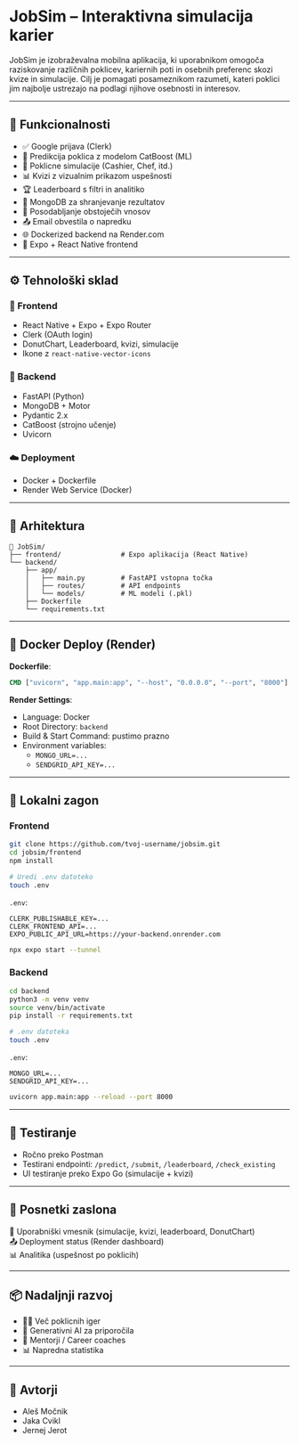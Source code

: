 # JobSim – Interaktivna simulacija karier

JobSim je izobraževalna mobilna aplikacija, ki uporabnikom omogoča raziskovanje različnih poklicev, kariernih poti in osebnih preferenc skozi kvize in simulacije. Cilj je pomagati posameznikom razumeti, kateri poklici jim najbolje ustrezajo na podlagi njihove osebnosti in interesov.

---

## 🚀 Funkcionalnosti

- ✅ Google prijava (Clerk)
- 🧠 Predikcija poklica z modelom CatBoost (ML)
- 🧩 Poklicne simulacije (Cashier, Chef, itd.)
- 📊 Kvizi z vizualnim prikazom uspešnosti
- 🏆 Leaderboard s filtri in analitiko
- 📀 MongoDB za shranjevanje rezultatov
- 🔁 Posodabljanje obstoječih vnosov
- 📤 Email obvestila o napredku
- 🌐 Dockerized backend na Render.com
- 📱 Expo + React Native frontend

---

## ⚙️ Tehnološki sklad

### 🎯 Frontend

- React Native + Expo + Expo Router
- Clerk (OAuth login)
- DonutChart, Leaderboard, kvizi, simulacije
- Ikone z `react-native-vector-icons`

### 🧠 Backend

- FastAPI (Python)
- MongoDB + Motor
- Pydantic 2.x
- CatBoost (strojno učenje)
- Uvicorn

### ☁️ Deployment

- Docker + Dockerfile
- Render Web Service (Docker)

---

## 🧾 Arhitektura

```
📁 JobSim/
├── frontend/               # Expo aplikacija (React Native)
└── backend/
    ├── app/
    │   ├── main.py         # FastAPI vstopna točka
    │   ├── routes/         # API endpoints
    │   └── models/         # ML modeli (.pkl)
    ├── Dockerfile
    └── requirements.txt
```

---

## 🐳 Docker Deploy (Render)

**Dockerfile**:

```dockerfile
CMD ["uvicorn", "app.main:app", "--host", "0.0.0.0", "--port", "8000"]
```

**Render Settings**:

- Language: Docker
- Root Directory: `backend`
- Build & Start Command: pustimo prazno
- Environment variables:
  - `MONGO_URL=...`
  - `SENDGRID_API_KEY=...`

---

## 📱 Lokalni zagon

### Frontend

```bash
git clone https://github.com/tvoj-username/jobsim.git
cd jobsim/frontend
npm install

# Uredi .env datoteko
touch .env
```

`.env`:

```env
CLERK_PUBLISHABLE_KEY=...
CLERK_FRONTEND_API=...
EXPO_PUBLIC_API_URL=https://your-backend.onrender.com
```

```bash
npx expo start --tunnel
```

### Backend

```bash
cd backend
python3 -m venv venv
source venv/bin/activate
pip install -r requirements.txt

# .env datoteka
touch .env
```

`.env`:

```env
MONGO_URL=...
SENDGRID_API_KEY=...
```

```bash
uvicorn app.main:app --reload --port 8000
```

---

## 🧪 Testiranje

- Ročno preko Postman
- Testirani endpointi: `/predict`, `/submit`, `/leaderboard`, `/check_existing`
- UI testiranje preko Expo Go (simulacije + kvizi)

---

## 📸 Posnetki zaslona

📱 Uporabniški vmesnik (simulacije, kvizi, leaderboard, DonutChart)\
📤 Deployment status (Render dashboard)\
📊 Analitika (uspešnost po poklicih)

---

## 📦 Nadaljnji razvoj

- 🧑‍🔬 Več poklicnih iger
- 🤖 Generativni AI za priporočila
- 👥 Mentorji / Career coaches
- 📊 Napredna statistika

---

## 👥 Avtorji
 * Aleš Močnik
 * Jaka Cvikl
 * Jernej Jerot